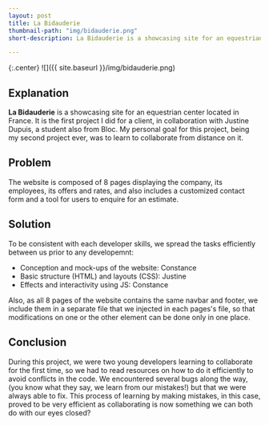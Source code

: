 ```yaml
---
layout: post
title: La Bidauderie
thumbnail-path: "img/bidauderie.png"
short-description: La Bidauderie is a showcasing site for an equestrian center located in France.

---
```


{:.center}
![]({{ site.baseurl }}/img/bidauderie.png)

## Explanation

**La Bidauderie** is a showcasing site for an equestrian center located in France. It is the first project I did for a client, in collaboration with Justine Dupuis, a student also from Bloc. My personal goal for this project, being my second project ever, was to learn to collaborate from distance on it.

## Problem

The website is composed of 8 pages displaying the company, its employees, its offers and rates, and also includes a customized contact form and a tool for users to enquire for an estimate. 

## Solution

To be consistent with each developer skills, we spread the tasks efficiently between us prior to any developemnt:

* Conception and mock-ups of the website: Constance
* Basic structure (HTML) and layouts (CSS): Justine
* Effects and interactivity using JS: Constance

Also, as all 8 pages of the website contains the same navbar and footer, we include them in a separate file that we injected in each pages's file, so that modifications on one or the other element can be done only in one place. 


## Conclusion

During this project, we were two young developers learning to collaborate for the first time, so we had to read resources on how to do it efficiently to avoid conflicts in the code. We encountered several bugs along the way, (you know what they say, we learn from our mistakes!) but that we were always able to fix. This process of learning by making mistakes, in this case, proved to be very efficient as collaborating is now something we can both do with our eyes closed?